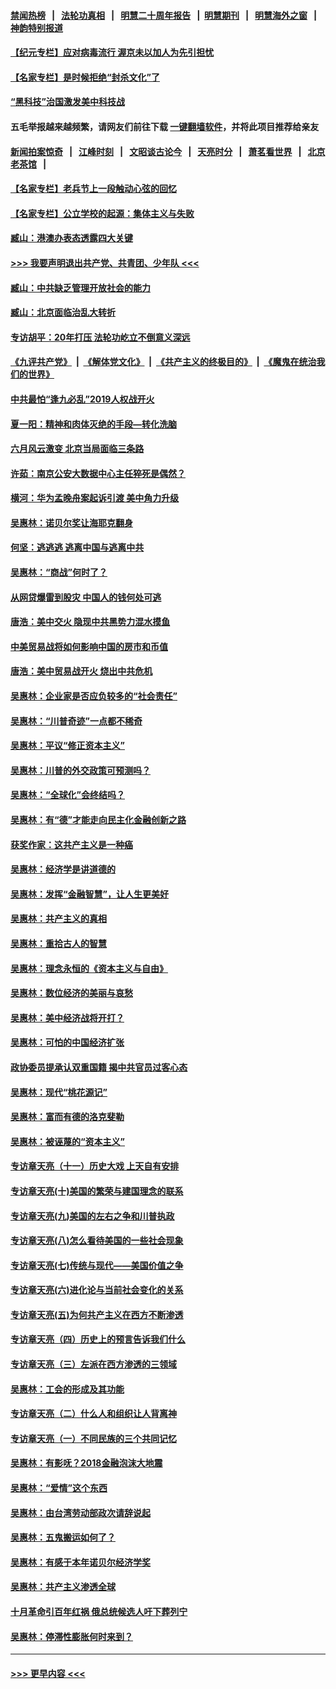 #### [禁闻热榜](热点新闻.md?=0)  &nbsp;&nbsp;|&nbsp;&nbsp; [法轮功真相](https://github.com/gfw-breaker/truth/blob/master/README.md?=0) &nbsp;&nbsp;|&nbsp;&nbsp; [明慧二十周年报告](https://github.com/gfw-breaker/mh-reports/blob/master/README.md?=0) &nbsp;&nbsp;|&nbsp;&nbsp;[明慧期刊](https://github.com/gfw-breaker/mh-qikan) &nbsp;&nbsp;|&nbsp;&nbsp; [明慧海外之窗](https://github.com/gfw-breaker/mh-news/blob/master/README.md?=0) &nbsp;&nbsp;|&nbsp;&nbsp; [神韵特别报道](https://github.com/gfw-breaker/mh-news/blob/master/shenyun.md?=0)
#### [【纪元专栏】应对病毒流行 渥京未以加人为先引担忧](../pages/nsc423/n11875714.md?t=02240901) 
#### [【名家专栏】是时候拒绝“封杀文化”了](../pages/nsc423/n11814093.md?t=02240901) 
#### [“黑科技”治国激发美中科技战](../pages/nsc423/n11638056.md?t=02240901) 
#### 五毛举报越来越频繁，请网友们前往下载 [一键翻墙软件](https://github.com/gfw-breaker/ssr-accounts)，并将此项目推荐给亲友
#### [新闻拍案惊奇](https://github.com/gfw-breaker/banned-news/blob/master/pages/link4.md) &nbsp;&nbsp;|&nbsp;&nbsp; [江峰时刻](https://github.com/gfw-breaker/banned-news/blob/master/pages/link4.md) &nbsp;&nbsp;|&nbsp;&nbsp; [文昭谈古论今](https://github.com/gfw-breaker/banned-news/blob/master/pages/link4.md) &nbsp;&nbsp;|&nbsp;&nbsp; [天亮时分](https://github.com/gfw-breaker/banned-news/blob/master/pages/link4.md) &nbsp;&nbsp;|&nbsp;&nbsp; [萧茗看世界](https://github.com/gfw-breaker/banned-news/blob/master/pages/link4.md) &nbsp;&nbsp;|&nbsp;&nbsp; [北京老茶馆](https://github.com/gfw-breaker/banned-news/blob/master/pages/link4.md) &nbsp;&nbsp;|&nbsp;&nbsp; 
#### [【名家专栏】老兵节上一段触动心弦的回忆](../pages/nsc423/n11646016.md?t=02240901) 
#### [【名家专栏】公立学校的起源：集体主义与失败](../pages/nsc423/n11601833.md?t=02240901) 
#### [臧山：港澳办表态透露四大关键](../pages/nsc423/n11421628.md?t=02240901) 
#### [>>> 我要声明退出共产党、共青团、少年队 <<<](https://github.com/begood0513/goodnews/blob/master/quit/letter.md) 
#### [臧山：中共缺乏管理开放社会的能力](../pages/nsc423/n11407457.md?t=02240901) 
#### [臧山：北京面临治乱大转折](../pages/nsc423/n11406895.md?t=02240901) 
#### [专访胡平：20年打压 法轮功屹立不倒意义深远](../pages/nsc423/n11398800.md?t=02240901) 
#### [《九评共产党》](https://github.com/begood0513/9ping.md/blob/master/README.md) &nbsp;|&nbsp; [《解体党文化》](../../../../jtdwh.md/blob/master/README.md)  &nbsp;|&nbsp; [《共产主义的终极目的》](../../../../gczydzjmd.md/blob/master/README.md) &nbsp;|&nbsp; [《魔鬼在统治我们的世界》](../../../../mgztzwmdsj.md/blob/master/README.md) 
#### [中共最怕“逢九必乱”2019人权战开火](../pages/nsc423/n11385248.md?t=02240901) 
#### [夏一阳：精神和肉体灭绝的手段—转化洗脑](../pages/nsc423/n11368250.md?t=02240901) 
#### [六月风云激变 北京当局面临三条路](../pages/nsc423/n11313668.md?t=02240901) 
#### [许茹：南京公安大数据中心主任猝死是偶然？](../pages/nsc423/n11064744.md?t=02240901) 
#### [横河：华为孟晚舟案起诉引渡 美中角力升级](../pages/nsc423/n11027230.md?t=02240901) 
#### [吴惠林：诺贝尔奖让海耶克翻身](../pages/nsc423/n10890049.md?t=02240901) 
#### [何坚：逃逃逃 逃离中国与逃离中共](../pages/nsc423/n10592891.md?t=02240901) 
#### [吴惠林：“商战”何时了？](../pages/nsc423/n10573558.md?t=02240901) 
#### [从网贷爆雷到股灾 中国人的钱何处可逃](../pages/nsc423/n10572800.md?t=02240901) 
#### [唐浩：美中交火 隐现中共黑势力混水摸鱼](../pages/nsc423/n10544040.md?t=02240901) 
#### [中美贸易战将如何影响中国的房市和币值](../pages/nsc423/n10543697.md?t=02240901) 
#### [唐浩：美中贸易战开火 烧出中共危机](../pages/nsc423/n10540126.md?t=02240901) 
#### [吴惠林：企业家是否应负较多的“社会责任”](../pages/nsc423/n10535022.md?t=02240901) 
#### [吴惠林：“川普奇迹”一点都不稀奇](../pages/nsc423/n10512808.md?t=02240901) 
#### [吴惠林：平议“修正资本主义”](../pages/nsc423/n10495724.md?t=02240901) 
#### [吴惠林：川普的外交政策可预测吗？](../pages/nsc423/n10462387.md?t=02240901) 
#### [吴惠林：“全球化”会终结吗？](../pages/nsc423/n10452838.md?t=02240901) 
#### [吴惠林：有“德”才能走向民主化金融创新之路](../pages/nsc423/n10432292.md?t=02240901) 
#### [获奖作家：这共产主义是一种癌](../pages/nsc423/n10431541.md?t=02240901) 
#### [吴惠林：经济学是讲道德的](../pages/nsc423/n10398014.md?t=02240901) 
#### [吴惠林：发挥“金融智慧”，让人生更美好](../pages/nsc423/n10375019.md?t=02240901) 
#### [吴惠林：共产主义的真相](../pages/nsc423/n10351394.md?t=02240901) 
#### [吴惠林：重拾古人的智慧](../pages/nsc423/n10337691.md?t=02240901) 
#### [吴惠林：理念永恒的《资本主义与自由》](../pages/nsc423/n10316274.md?t=02240901) 
#### [吴惠林：数位经济的美丽与哀愁](../pages/nsc423/n10292946.md?t=02240901) 
#### [吴惠林：美中经济战将开打？](../pages/nsc423/n10258825.md?t=02240901) 
#### [吴惠林：可怕的中国经济扩张](../pages/nsc423/n10219147.md?t=02240901) 
#### [政协委员提承认双重国籍 揭中共官员过客心态](../pages/nsc423/n10208809.md?t=02240901) 
#### [吴惠林：现代“桃花源记”](../pages/nsc423/n10185234.md?t=02240901) 
#### [吴惠林：富而有德的洛克斐勒](../pages/nsc423/n10142264.md?t=02240901) 
#### [吴惠林：被诬蔑的“资本主义”](../pages/nsc423/n10124816.md?t=02240901) 
#### [专访章天亮（十一）历史大戏 上天自有安排](../pages/nsc423/n10094905.md?t=02240901) 
#### [专访章天亮(十)美国的繁荣与建国理念的联系](../pages/nsc423/n10094899.md?t=02240901) 
#### [专访章天亮(九)美国的左右之争和川普执政](../pages/nsc423/n10094889.md?t=02240901) 
#### [专访章天亮(八)怎么看待美国的一些社会现象](../pages/nsc423/n10094857.md?t=02240901) 
#### [专访章天亮(七)传统与现代——美国价值之争](../pages/nsc423/n10093140.md?t=02240901) 
#### [专访章天亮(六)进化论与当前社会变化的关系](../pages/nsc423/n10092036.md?t=02240901) 
#### [专访章天亮(五)为何共产主义在西方不断渗透](../pages/nsc423/n10083620.md?t=02240901) 
#### [专访章天亮（四）历史上的预言告诉我们什么](../pages/nsc423/n10083606.md?t=02240901) 
#### [专访章天亮（三）左派在西方渗透的三领域](../pages/nsc423/n10081115.md?t=02240901) 
#### [吴惠林：工会的形成及其功能](../pages/nsc423/n10080633.md?t=02240901) 
#### [专访章天亮（二）什么人和组织让人背离神](../pages/nsc423/n10076637.md?t=02240901) 
#### [专访章天亮（一）不同民族的三个共同记忆](../pages/nsc423/n10074188.md?t=02240901) 
#### [吴惠林：有影呒？2018金融泡沫大地震](../pages/nsc423/n10040534.md?t=02240901) 
#### [吴惠林：“爱情”这个东西](../pages/nsc423/n10019423.md?t=02240901) 
#### [吴惠林：由台湾劳动部政次请辞说起](../pages/nsc423/n9979679.md?t=02240901) 
#### [吴惠林：五鬼搬运如何了？](../pages/nsc423/n9925338.md?t=02240901) 
#### [吴惠林：有感于本年诺贝尔经济学奖](../pages/nsc423/n9871883.md?t=02240901) 
#### [吴惠林：共产主义渗透全球](../pages/nsc423/n9812748.md?t=02240901) 
#### [十月革命引百年红祸 俄总统候选人吁下葬列宁](../pages/nsc423/n9810182.md?t=02240901) 
#### [吴惠林：停滞性膨胀何时来到？](../pages/nsc423/n9764136.md?t=02240901) 

----
#### [ >>> 更早内容 <<< ](../indexes/nsc423-earlier.md)
